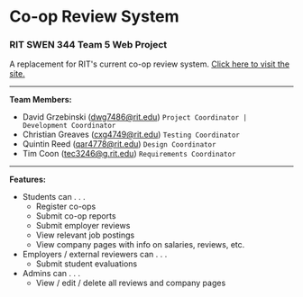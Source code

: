 # Co-op Review System
### RIT SWEN 344 Team 5 Web Project

A replacement for RIT's current co-op review system.
[Click here to visit the site.](https://co-op-review.herokuapp.com/)

---

**Team Members:**
* David Grzebinski (dwg7486@rit.edu)
`Project Coordinator | Development Coordinator`
* Christian Greaves (cxg4749@rit.edu) 
`Testing Coordinator`
* Quintin Reed (qar4778@rit.edu) 
`Design Coordinator`
* Tim Coon (tec3246@g.rit.edu)
`Requirements Coordinator`

---

**Features:**
* Students can . . .
  * Register co-ops
  * Submit co-op reports
  * Submit employer reviews
  * View relevant job postings
  * View company pages with info on salaries, reviews, etc.
* Employers / external reviewers can . . .
  * Submit student evaluations
* Admins can . . .
  * View / edit / delete all reviews and company pages
